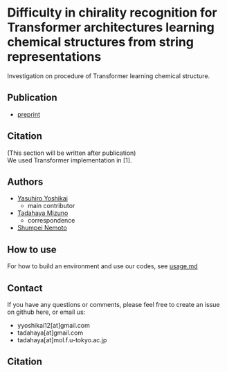 # Difficulty in chirality recognition for Transformer architectures learning chemical structures from string representations
Investigation on procedure of Transformer learning chemical structure. 

## Publication
- [preprint](https://arxiv.org/pdf/2303.11593)

## Citation
(This section will be written after publication)  
We used Transformer implementation in [1].

## Authors
- [Yasuhiro Yoshikai](https://github.com/yyoshikai)  
    - main contributor  
- [Tadahaya Mizuno](https://github.com/tadahayamiz)  
    - correspondence  
- [Shumpei Nemoto](https://github.com/Nemoto-S)

## How to use
For how to build an environment and use our codes, see [usage.md](usage.md)

## Contact
If you have any questions or comments, please feel free to create an issue on github here, or email us:  
- yyoshikai12[at]gmail.com
- tadahaya[at]gmail.com  
- tadahaya[at]mol.f.u-tokyo.ac.jp  

## Citation